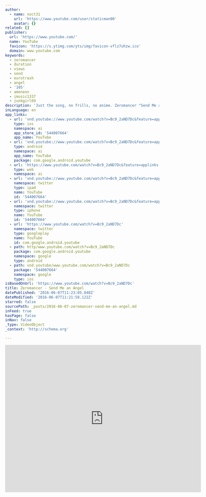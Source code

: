 ```yaml
---
author:
  - name: noct31
    url: 'https://www.youtube.com/user/staticman00'
    avatar: {}
related: []
publisher:
  url: 'https://www.youtube.com/'
  name: YouTube
  favicon: 'https://s.ytimg.com/yts/img/favicon-vflz7uhzw.ico'
  domain: www.youtube.com
keywords:
  - zeromancer
  - duration
  - views
  - send
  - eurotrash
  - angel
  - '105'
  - ameneon
  - imusic1337
  - junkgirl69
description: 'Just the song, no frills, no anime. Zeromancer "Send Me an Angel" Eurotrash'
inLanguage: en
app_links:
  - url: 'vnd.youtube://www.youtube.com/watch?v=Bc9_2aND7Dc&feature=applinks'
    type: ios
    namespace: ai
    app_store_id: '544007664'
    app_name: YouTube
  - url: 'vnd.youtube://www.youtube.com/watch?v=Bc9_2aND7Dc&feature=applinks'
    type: android
    namespace: ai
    app_name: YouTube
    package: com.google.android.youtube
  - url: 'https://www.youtube.com/watch?v=Bc9_2aND7Dc&feature=applinks'
    type: web
    namespace: ai
  - url: 'vnd.youtube://www.youtube.com/watch?v=Bc9_2aND7Dc&feature=applinks'
    namespace: twitter
    type: ipad
    name: YouTube
    id: '544007664'
  - url: 'vnd.youtube://www.youtube.com/watch?v=Bc9_2aND7Dc&feature=applinks'
    namespace: twitter
    type: iphone
    name: YouTube
    id: '544007664'
  - url: 'https://www.youtube.com/watch?v=Bc9_2aND7Dc'
    namespace: twitter
    type: googleplay
    name: YouTube
    id: com.google.android.youtube
  - path: http/www.youtube.com/watch?v=Bc9_2aND7Dc
    package: com.google.android.youtube
    namespace: google
    type: android
  - path: vnd.youtube/www.youtube.com/watch?v=Bc9_2aND7Dc
    package: '544007664'
    namespace: google
    type: ios
isBasedOnUrl: 'https://www.youtube.com/watch?v=Bc9_2aND7Dc'
title: Zeromancer - Send Me an Angel
datePublished: '2016-06-07T11:23:05.848Z'
dateModified: '2016-06-07T11:21:58.122Z'
starred: false
sourcePath: _posts/2016-06-07-zeromancer-send-me-an-angel.md
inFeed: true
hasPage: false
inNav: false
_type: VideoObject
_context: 'http://schema.org'

---
```

<iframe src="https://cdn.embedly.com/widgets/media.html?src=https%3A%2F%2Fwww.youtube.com%2Fembed%2FBc9_2aND7Dc%3Ffeature%3Doembed&amp;url=http%3A%2F%2Fwww.youtube.com%2Fwatch%3Fv%3DBc9_2aND7Dc&amp;image=https%3A%2F%2Fi.ytimg.com%2Fvi%2FBc9_2aND7Dc%2Fhqdefault.jpg&amp;key=b7d04c9b404c499eba89ee7072e1c4f7&amp;type=text%2Fhtml&amp;schema=youtube" width="640" height="480" scrolling="no" frameborder="0" allowfullscreen="" style=""></iframe>